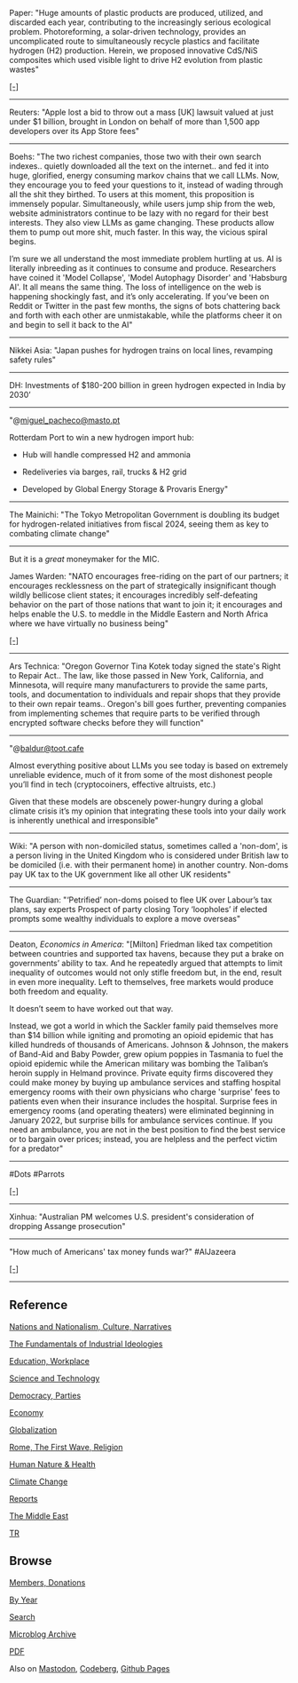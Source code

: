 
Paper: "Huge amounts of plastic products are produced, utilized, and
discarded each year, contributing to the increasingly serious
ecological problem. Photoreforming, a solar-driven technology,
provides an uncomplicated route to simultaneously recycle plastics and
facilitate hydrogen (H2) production. Herein, we proposed innovative
CdS/NiS composites which used visible light to drive H2 evolution from
plastic wastes"

[[-]](https://www.sciencedirect.com/science/article/abs/pii/S0360319923040156)

---

Reuters: "Apple lost a bid to throw out a mass [UK] lawsuit valued at
just under $1 billion, brought in London on behalf of more than 1,500
app developers over its App Store fees"

---

Boehs: "The two richest companies, those two with their own search
indexes.. quietly downloaded all the text on the internet.. and fed it
into huge, glorified, energy consuming markov chains that we call
LLMs. Now, they encourage you to feed your questions to it, instead of
wading through all the shit they birthed. To users at this moment,
this proposition is immensely popular. Simultaneously, while users
jump ship from the web, website administrators continue to be lazy
with no regard for their best interests. They also view LLMs as game
changing. These products allow them to pump out more shit, much
faster. In this way, the vicious spiral begins.

I’m sure we all understand the most immediate problem hurtling at
us. AI is literally inbreeding as it continues to consume and
produce. Researchers have coined it 'Model Collapse', 'Model Autophagy
Disorder' and 'Habsburg AI'. It all means the same thing. The loss of
intelligence on the web is happening shockingly fast, and it’s only
accelerating. If you’ve been on Reddit or Twitter in the past few
months, the signs of bots chattering back and forth with each other
are unmistakable, while the platforms cheer it on and begin to sell it
back to the AI"

---

Nikkei Asia: "Japan pushes for hydrogen trains on local lines,
revamping safety rules"

---

DH: Investments of $180-200 billion in green hydrogen expected in
India by 2030’

---

"@miguel_pacheco@masto.pt

Rotterdam Port to win a new hydrogen import hub:

- Hub will handle compressed H2 and ammonia

- Redeliveries via barges, rail, trucks & H2 grid

- Developed by Global Energy Storage & Provaris Energy"

---

The Mainichi: "The Tokyo Metropolitan Government is doubling its
budget for hydrogen-related initiatives from fiscal 2024, seeing them
as key to combating climate change"

---

But it is a *great* moneymaker for the MIC.

James Warden: "NATO encourages free-riding on the part of our
partners; it encourages recklessness on the part of strategically
insignificant though wildly bellicose client states; it encourages
incredibly self-defeating behavior on the part of those nations that
want to join it; it encourages and helps enable the U.S. to meddle in
the Middle Eastern and North Africa where we have virtually no
business being"

[[-]](https://www.theamericanconservative.com/at-75-has-nato-outlived-its-use/)

---

Ars Technica: "Oregon Governor Tina Kotek today signed the state's
Right to Repair Act.. The law, like those passed in New York,
California, and Minnesota, will require many manufacturers to provide
the same parts, tools, and documentation to individuals and repair
shops that they provide to their own repair teams.. Oregon's bill goes
further, preventing companies from implementing schemes that require
parts to be verified through encrypted software checks before they
will function"

---

"@baldur@toot.cafe

Almost everything positive about LLMs you see today is based on
extremely unreliable evidence, much of it from some of the most
dishonest people you’ll find in tech (cryptocoiners, effective
altruists, etc.)

Given that these models are obscenely power-hungry during a global
climate crisis it’s my opinion that integrating these tools into your
daily work is inherently unethical and irresponsible"

---

Wiki: "A person with non-domiciled status, sometimes called a
'non-dom', is a person living in the United Kingdom who is considered
under British law to be domiciled (i.e. with their permanent home) in
another country. Non-doms pay UK tax to the UK government like all
other UK residents"

---

The Guardian: "‘Petrified’ non-doms poised to flee UK over Labour’s
tax plans, say experts Prospect of party closing Tory ‘loopholes’ if
elected prompts some wealthy individuals to explore a move overseas"

---

Deaton, *Economics in America*: "[Milton] Friedman liked tax
competition between countries and supported tax havens, because they
put a brake on governments’ ability to tax. And he repeatedly argued
that attempts to limit inequality of outcomes would not only stifle
freedom but, in the end, result in even more inequality. Left to
themselves, free markets would produce both freedom and equality.

It doesn’t seem to have worked out that way.

Instead, we got a world in which the Sackler family paid themselves
more than $14 billion while igniting and promoting an opioid epidemic
that has killed hundreds of thousands of Americans. Johnson & Johnson,
the makers of Band-Aid and Baby Powder, grew opium poppies in Tasmania
to fuel the opioid epidemic while the American military was bombing
the Taliban’s heroin supply in Helmand province. Private equity firms
discovered they could make money by buying up ambulance services and
staffing hospital emergency rooms with their own physicians who charge
'surprise' fees to patients even when their insurance includes the
hospital. Surprise fees in emergency rooms (and operating theaters)
were eliminated beginning in January 2022, but surprise bills for
ambulance services continue. If you need an ambulance, you are not in
the best position to find the best service or to bargain over prices;
instead, you are helpless and the perfect victim for a predator"

---

\#Dots \#Parrots

[[-]](https://substackcdn.com/image/fetch/w_1456,c_limit,f_webp,q_auto:good,fl_progressive:steep/https%3A%2F%2Fsubstack-post-media.s3.amazonaws.com%2Fpublic%2Fimages%2Fa7c27656-8373-4d57-b8a4-e52d02ac5f37_1165x1891.jpeg)

---

Xinhua: "Australian PM welcomes U.S. president's consideration of
dropping Assange prosecution"

---

"How much of Americans' tax money funds war?" \#AlJazeera

[[-]](https://youtu.be/yKI3y_kylmw)

---

## Reference

[Nations and Nationalism, Culture, Narratives](0119/2013/02/nations-and-nationalism.html)

[The Fundamentals of Industrial Ideologies](0119/2011/04/fundamentals-of-industrial-ideologies.html)

[Education, Workplace](0119/2017/09/education-workplace.html)

[Science and Technology](0119/2018/09/science-technology.html)

[Democracy, Parties](0119/2016/11/democracy.html)

[Economy](2021/01/economy.html)

[Globalization](0119/2018/09/globalization.html)

[Rome, The First Wave, Religion](0119/2017/12/rome.html)

[Human Nature & Health](2020/07/human-nature.html)

[Climate Change](2022/01/climate.html)

[Reports](2021/01/reports.html)

[The Middle East](0119/2019/07/middleeast.html)

[TR](../tr/index.html)

## Browse

[Members, Donations](2022/08/members.html)

[By Year](years.html)

[Search](search.html)

[Microblog Archive](mbl/index.html)

[PDF](https://drive.google.com/uc?export=view&id=1FSi-1MnqXVq_PVTEXzzflwN8-7h92N_R)

Also on 
[Mastodon](https://fosstodon.org/@muratk5n),
[Codeberg](https://muratk5n.codeberg.page/en/),
[Github Pages](https://muratk5n.github.io/thirdwave/en/)


